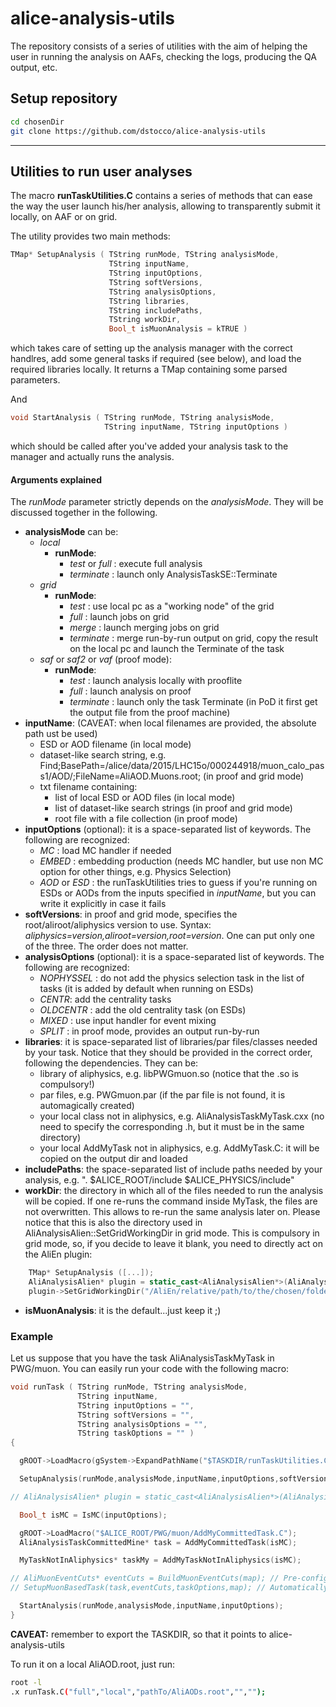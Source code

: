 # alice-analysis-utils
The repository consists of a series of utilities with the aim of helping the user in running the analysis on AAFs, checking the logs, producing the QA output, etc.

## Setup repository
```bash
cd chosenDir
git clone https://github.com/dstocco/alice-analysis-utils
```
---
## Utilities to run user analyses
The macro **runTaskUtilities.C** contains a series of methods that can ease the way the user launch his/her analysis, allowing to transparently submit it locally, on AAF or on grid.

The utility provides two main methods:
```C++
TMap* SetupAnalysis ( TString runMode, TString analysisMode,
                      TString inputName,
                      TString inputOptions,
                      TString softVersions,
                      TString analysisOptions,
                      TString libraries,
                      TString includePaths,
                      TString workDir,
                      Bool_t isMuonAnalysis = kTRUE )
```
which takes care of setting up the analysis manager with the correct handlres, add some general tasks if required (see below), and load the required libraries locally. It returns a TMap containing some parsed parameters.

And
```C++
void StartAnalysis ( TString runMode, TString analysisMode,
                     TString inputName, TString inputOptions )
```
which should be called after you've added your analysis task to the manager and actually runs the analysis.

#### Arguments explained
The _runMode_ parameter strictly depends on the _analysisMode_. They will be discussed together in the following.
- **analysisMode** can be:
  - _local_
    - **runMode**:
      - _test_ or _full_ : execute full analysis
      - _terminate_ : launch only AnalysisTaskSE::Terminate
  - _grid_
    - **runMode**:
      - _test_ : use local pc as a "working node" of the grid
      - _full_ : launch jobs on grid
      - _merge_ : launch merging jobs on grid
      - _terminate_ : merge run-by-run output on grid, copy the result on the local pc and launch the Terminate of the task
  - _saf_ or _saf2_ or _vaf_ (proof mode):
    - **runMode**:
      - _test_ : launch analysis locally with prooflite
      - _full_ : launch analysis on proof
      - _terminate_ : launch only the task Terminate (in PoD it first get the output file from the proof machine)
- **inputName**: (CAVEAT: when local filenames are provided, the absolute path ust be used)
  - ESD or AOD filename (in local mode)
  - dataset-like search string, e.g. Find;BasePath=/alice/data/2015/LHC15o/000244918/muon_calo_pass1/AOD/;FileName=AliAOD.Muons.root; (in proof and grid mode)
  - txt filename containing:
     - list of local ESD or AOD files (in local mode)
     - list of dataset-like search strings (in proof and grid mode)
     - root file with a file collection (in proof mode)
- **inputOptions** (optional): it is a space-separated list of keywords. The following are recognized:
  - _MC_ : load MC handler if needed
  - _EMBED_ : embedding production (needs MC handler, but use non MC option for other things, e.g. Physics Selection)
  - _AOD_ or _ESD_ : the runTaskUtilities tries to guess if you're running on ESDs or AODs from the inputs specified in _inputName_, but you can write it explicitly in case it fails
- **softVersions**: in proof and grid mode, specifies the root/aliroot/aliphysics version to use. Syntax: _aliphysics=version,aliroot=version,root=version_. One can put only one of the three. The order does not matter.
- **analysisOptions** (optional): it is a space-separated list of keywords. The following are recognized:
  - _NOPHYSSEL_ : do not add the physics selection task in the list of tasks (it is added by default when running on ESDs)
  - _CENTR_: add the centrality tasks
  - _OLDCENTR_ : add the old centrality task (on ESDs)
  - _MIXED_ : use input handler for event mixing
  - _SPLIT_ : in proof mode, provides an output run-by-run
- **libraries**: it is space-separated list of libraries/par files/classes needed by your task. Notice that they should be provided in the correct order, following the dependencies. They can be:
  - library of aliphysics, e.g. libPWGmuon.so (notice that the .so is compulsory!)
  - par files, e.g. PWGmuon.par (if the par file is not found, it is automagically created)
  - your local class not in aliphysics, e.g. AliAnalysisTaskMyTask.cxx (no need to specify the corresponding .h, but it must be in the same directory)
  - your local AddMyTask not in aliphysics, e.g. AddMyTask.C: it will be copied on the output dir and loaded
- **includePaths**: the space-separated list of include paths needed by your analysis, e.g. ". $ALICE_ROOT/include $ALICE_PHYSICS/include"
- **workDir**: the directory in which all of the files needed to run the analysis will be copied. If one re-runs the command inside MyTask, the files are not overwritten. This allows to re-run the same analysis later on. Please notice that this is also the directory used in AliAnalysisAlien::SetGridWorkingDir in grid mode. This is compulsory in grid mode, so, if you decide to leave it blank, you need to directly act on the AliEn plugin:
```C++
    TMap* SetupAnalysis ([...]);
    AliAnalysisAlien* plugin = static_cast<AliAnalysisAlien*>(AliAnalysisManager::GetAnalysisManager()->GetGridHandler());
    plugin->SetGridWorkingDir("/AliEn/relative/path/to/the/chosen/folder");
```
- **isMuonAnalysis**: it is the default...just keep it ;)


### Example
Let us suppose that you have the task AliAnalysisTaskMyTask in PWG/muon.
You can easily run your code with the following macro:

```C++
void runTask ( TString runMode, TString analysisMode,
               TString inputName,
               TString inputOptions = "",
               TString softVersions = "",
               TString analysisOptions = "",
               TString taskOptions = "" )
{

  gROOT->LoadMacro(gSystem->ExpandPathName("$TASKDIR/runTaskUtilities.C"));

  SetupAnalysis(runMode,analysisMode,inputName,inputOptions,softVersions,analysisOptions, "libPWGmuon.so MyTaskNotInAliphysics.cxx AddMyTaskNotInAliphysics.C",". $ALICE_ROOT/include $ALICE_PHYSICS/include","MyTask");

// AliAnalysisAlien* plugin = static_cast<AliAnalysisAlien*>(AliAnalysisManager::GetAnalysisManager()->GetGridHandler()); // Uncomment it if you want to configure the plugin...

  Bool_t isMC = IsMC(inputOptions);

  gROOT->LoadMacro("$ALICE_ROOT/PWG/muon/AddMyCommittedTask.C");
  AliAnalysisTaskCommittedMine* task = AddMyCommittedTask(isMC);

  MyTaskNotInAliphysics* taskMy = AddMyTaskNotInAliphysics(isMC);

// AliMuonEventCuts* eventCuts = BuildMuonEventCuts(map); // Pre-configured AliMuonEventCuts
// SetupMuonBasedTask(task,eventCuts,taskOptions,map); // Automatically setup "task" if it derives from AliVAnalysisMuon

  StartAnalysis(runMode,analysisMode,inputName,inputOptions);
}
```
**CAVEAT:** remember to export the TASKDIR, so that it points to alice-analysis-utils

To run it on a local AliAOD.root, just run:
```bash
root -l
.x runTask.C("full","local","pathTo/AliAODs.root","","");
```
